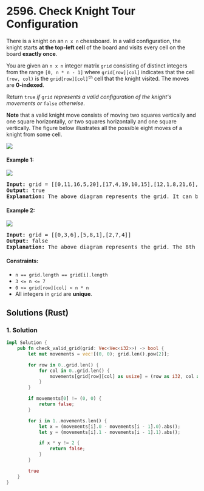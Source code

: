 # 2596. Check Knight Tour Configuration
There is a knight on an `n x n` chessboard. In a valid configuration, the knight starts **at the top-left cell** of the board and visits every cell on the board **exactly once**.

You are given an `n x n` integer matrix `grid` consisting of distinct integers from the range `[0, n * n - 1]` where `grid[row][col]` indicates that the cell `(row, col)` is the <code>grid[row][col]<sup>th</sup></code> cell that the knight visited. The moves are **0-indexed**.

Return `true` *if* `grid` *represents a valid configuration of the knight's movements or* `false` *otherwise*.

**Note** that a valid knight move consists of moving two squares vertically and one square horizontally, or two squares horizontally and one square vertically. The figure below illustrates all the possible eight moves of a knight from some cell.

![](https://assets.leetcode.com/uploads/2018/10/12/knight.png)

#### Example 1:
![](https://assets.leetcode.com/uploads/2022/12/28/yetgriddrawio-5.png)
<pre>
<strong>Input:</strong> grid = [[0,11,16,5,20],[17,4,19,10,15],[12,1,8,21,6],[3,18,23,14,9],[24,13,2,7,22]]
<strong>Output:</strong> true
<strong>Explanation:</strong> The above diagram represents the grid. It can be shown that it is a valid configuration.
</pre>

#### Example 2:
![](https://assets.leetcode.com/uploads/2022/12/28/yetgriddrawio-6.png)
<pre>
<strong>Input:</strong> grid = [[0,3,6],[5,8,1],[2,7,4]]
<strong>Output:</strong> false
<strong>Explanation:</strong> The above diagram represents the grid. The 8th move of the knight is not valid considering its position after the 7th move.
</pre>

#### Constraints:
* `n == grid.length == grid[i].length`
* `3 <= n <= 7`
* `0 <= grid[row][col] < n * n`
* All integers in `grid` are **unique**.

## Solutions (Rust)

### 1. Solution
```Rust
impl Solution {
    pub fn check_valid_grid(grid: Vec<Vec<i32>>) -> bool {
        let mut movements = vec![(0, 0); grid.len().pow(2)];

        for row in 0..grid.len() {
            for col in 0..grid.len() {
                movements[grid[row][col] as usize] = (row as i32, col as i32);
            }
        }

        if movements[0] != (0, 0) {
            return false;
        }

        for i in 1..movements.len() {
            let x = (movements[i].0 - movements[i - 1].0).abs();
            let y = (movements[i].1 - movements[i - 1].1).abs();

            if x * y != 2 {
                return false;
            }
        }

        true
    }
}
```
